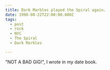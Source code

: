 ```yaml
---
title: Dark Marbles played the Spiral again.
date: 1998-08-22T22:00:00.000Z
tags:
  - post 
  - rock
  - NYC
  - The Spiral
  - Dark Marbles

---
```


"NOT A BAD GIG!", I wrote in my date book.